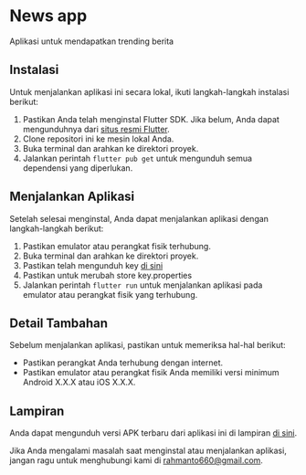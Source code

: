 # News app

Aplikasi untuk mendapatkan trending berita

## Instalasi

Untuk menjalankan aplikasi ini secara lokal, ikuti langkah-langkah instalasi berikut:

1. Pastikan Anda telah menginstal Flutter SDK. Jika belum, Anda dapat mengunduhnya dari [situs resmi Flutter](https://flutter.dev/docs/get-started/install).
2. Clone repositori ini ke mesin lokal Anda.
3. Buka terminal dan arahkan ke direktori proyek.
4. Jalankan perintah `flutter pub get` untuk mengunduh semua dependensi yang diperlukan.

## Menjalankan Aplikasi

Setelah selesai menginstal, Anda dapat menjalankan aplikasi dengan langkah-langkah berikut:

1. Pastikan emulator atau perangkat fisik terhubung.
2. Buka terminal dan arahkan ke direktori proyek.
3. Pastikan telah mengunduh key [di sini](link.com)
3. Pastikan untuk merubah store key.properties
3. Jalankan perintah `flutter run` untuk menjalankan aplikasi pada emulator atau perangkat fisik yang terhubung.

## Detail Tambahan

Sebelum menjalankan aplikasi, pastikan untuk memeriksa hal-hal berikut:

- Pastikan perangkat Anda terhubung dengan internet.
- Pastikan emulator atau perangkat fisik Anda memiliki versi minimum Android X.X.X atau iOS X.X.X.


## Lampiran

Anda dapat mengunduh versi APK terbaru dari aplikasi ini di lampiran [di sini](link-ke-apk-release).

Jika Anda mengalami masalah saat menginstal atau menjalankan aplikasi, jangan ragu untuk menghubungi kami di [rahmanto660@gmail.com](mailto:rahmanto660@gmail.com).
